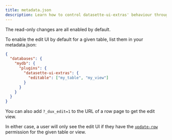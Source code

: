 ```yaml
---
title: metadata.json
description: Learn how to control datasette-ui-extras' behaviour through metadata.json.
---
```


The read-only changes are all enabled by default.

To enable the edit UI by default for a given table, list them in your metadata.json:

```json
{
  "databases": {
    "mydb": {
      "plugins": {
        "datasette-ui-extras": {
          "editable": ["my_table", "my_view"]
        }
      }
    }
  }
}
```

You can also add `?_dux_edit=1` to the URL of a row page to get the edit view.

In either case, a user will only see the edit UI if they have the [`update-row`](https://docs.datasette.io/en/latest/authentication.html#update-row)
permission for the given table or view.
